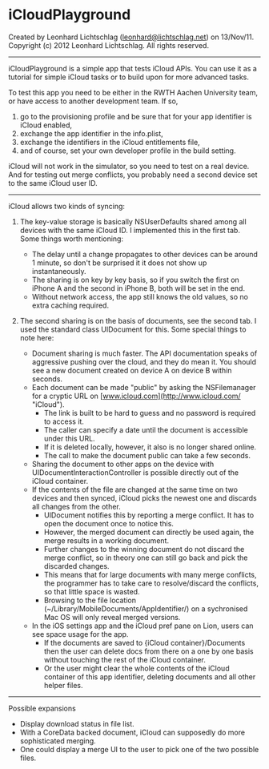 iCloudPlayground
================
Created by Leonhard Lichtschlag (leonhard@lichtschlag.net) on 13/Nov/11.  
Copyright (c) 2012 Leonhard Lichtschlag. All rights reserved.

------------------------- 

iCloudPlayground is a simple app that tests iCloud APIs. You can use it as a tutorial for simple 
iCloud tasks or to build upon for more advanced tasks.

To test this app you need to be either in the RWTH Aachen University team, or have access to 
another development team. If so, 

1. 	go to the provisioning profile and be sure that for your app identifier is iCloud enabled, 
2. 	exchange the app identifier in the info.plist,
3. 	exchange the identifiers in the iCloud entitlements file,
4. 	and of course, set your own developer profile in the build setting.

iCloud will not work in the simulator, so you need to test on a real device. And for testing out 
merge conflicts, you probably need a second device set to the same iCloud user ID.

------------------------- 

iCloud allows two kinds of syncing:

1.	The key-value storage is basically NSUserDefaults shared among all devices with the same iCloud
	ID. I implemented this in the first tab. Some things worth mentioning:
	* The delay until a change propagates to other devices can be around 1 minute, so don't be
      surprised it it does not show up instantaneously.
	* The sharing is on key by key basis, so if you switch the first on iPhone A and the second in
	  iPhone B, both will be set in the end.
	* Without network access, the app still knows the old values, so no extra caching required.

2.	The second sharing is on the basis of documents, see the second tab. I used the standard class 
  	UIDocument for this. Some special things to note here:
	* Document sharing is much faster. The API documentation speaks of aggressive pushing over the 
	  cloud, and they do mean it. You should see a new document created on device A on device B 
	  within seconds.
	* Each document can be made "public" by asking the NSFilemanager for a cryptic URL on
	  [www.icloud.com](http://www.icloud.com/ "iCloud").
		* The link is built to be hard to guess and no password is required to access it. 
		* The caller can specify a date until the document is accessible under this URL.
		* If it is deleted locally, however, it also is no longer shared online.
		* The call to make the document public can take a few seconds.
	* Sharing the document to other apps on the device with UIDocumentInteractionController is 
	  possible directly out of the iCloud container.
	* If the contents of the file are changed at the same time on two devices and then synced, 
	  iCloud picks the newest one and discards all changes from the other.
		* UIDocument notifies this by reporting a merge conflict. It has to open the document once 
		  to notice this.
		* However, the merged document can directly be used again, the merge results in a working
		  document.
		* Further changes to the winning document do not discard the merge conflict, so in theory 
		  one can still go back and pick the discarded changes.
		* This means that for large documents with many merge conflicts, the programmer has to take 
		  care to resolve/discard the conflicts, so that little space is wasted.
		* Browsing to the file location (~/Library/MobileDocuments/AppIdentifier/) on a sychronised
		  Mac OS will only reveal merged versions. 
	* In the iOS settings app and the iCloud pref pane on Lion, users can see space usage for the 
	  app.
		* If the documents are saved to {iCloud container}/Documents then the user can delete docs 
		  from there on a one by one basis without touching the rest of the iCloud container.
		* Or the user might clear the whole contents of the iCloud container of this app identifier, 
		  deleting documents and all other helper files.


------------------------- 

Possible expansions

* 	Display download status in file list.
* 	With a CoreData backed document, iCloud can supposedly do more sophisticated merging.
* 	One could display a merge UI to the user to pick one of the two possible files.

